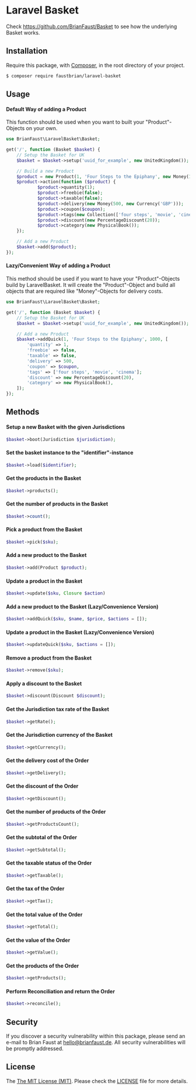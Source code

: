 # Laravel Basket


Check https://github.com/BrianFaust/Basket to see how the underlying Basket works.
## Installation

Require this package, with [Composer](https://getcomposer.org/), in the root directory of your project.

``` bash
$ composer require faustbrian/laravel-basket
```

## Usage

#### Default Way of adding a Product

This function should be used when you want to built your "Product"-Objects on your own.

``` php
use BrianFaust\LaravelBasket\Basket;

get('/', function (Basket $basket) {
    // Setup the Basket for UK
    $basket = $basket->setup('uuid_for_example', new UnitedKingdom());

    // Build a new Product
    $product = new Product(1, 'Four Steps to the Epiphany', new Money(1000, new Currency('GBP')), new UnitedKingdomValueAddedTax());
    $product->action(function ($product) {
            $product->quantity(1);
            $product->freebie(false);
            $product->taxable(false);
            $product->delivery(new Money(500, new Currency('GBP')));
            $product->coupon($coupon);
            $product->tags(new Collection(['four steps', 'movie', 'cinema']));
            $product->discount(new PercentageDiscount(20));
            $product->category(new PhysicalBook());
    });

    // Add a new Product
    $basket->add($product);
});
```

#### **Lazy/Convenient** Way of adding a Product

This method should be used if you want to have your "Product"-Objects build by
LaravelBasket. It will create the "Product"-Object and build all objects that
are required like "Money"-Objects for delivery costs.

``` php
use BrianFaust\LaravelBasket\Basket;

get('/', function (Basket $basket) {
    // Setup the Basket for UK
    $basket = $basket->setup('uuid_for_example', new UnitedKingdom());

    // Add a new Product
    $basket->addQuick(1, 'Four Steps to the Epiphany', 1000, [
        'quantity' => 1,
        'freebie' => false,
        'taxable' => false,
        'delivery' => 500,
        'coupon' => $coupon,
        'tags' => ['four steps', 'movie', 'cinema'];
        'discount' => new PercentageDiscount(20),
        'category' => new PhysicalBook(),
    ]);
});
```

## Methods

#### Setup a new Basket with the given Jurisdictions
``` php
$basket->boot(Jurisdiction $jurisdiction);
```

#### Set the basket instance to the "identifier"-instance
``` php
$basket->load($identifier);
```

#### Get the products in the Basket
``` php
$basket->products();
```

#### Get the number of products in the Basket
``` php
$basket->count();
```

#### Pick a product from the Basket
``` php
$basket->pick($sku);
```

#### Add a new product to the Basket
``` php
$basket->add(Product $product);
```

#### Update a product in the Basket
``` php
$basket->update($sku, Closure $action)
```

#### Add a new product to the Basket **(Lazy/Convenience Version)**
``` php
$basket->addQuick($sku, $name, $price, $actions = []);
```

#### Update a product in the Basket **(Lazy/Convenience Version)**
``` php
$basket->updateQuick($sku, $actions = []);
```

#### Remove a product from the Basket
``` php
$basket->remove($sku);
```

#### Apply a discount to the Basket
``` php
$basket->discount(Discount $discount);
```

#### Get the Jurisdiction tax rate of the Basket
``` php
$basket->getRate();
```

#### Get the Jurisdiction currency of the Basket
``` php
$basket->getCurrency();
```

#### Get the delivery cost of the Order
``` php
$basket->getDelivery();
```

#### Get the discount of the Order
``` php
$basket->getDiscount();
```

#### Get the number of products of the Order
``` php
$basket->getProductsCount();
```

#### Get the subtotal of the Order
``` php
$basket->getSubtotal();
```

#### Get the taxable status of the Order
``` php
$basket->getTaxable();
```

#### Get the tax of the Order
``` php
$basket->getTax();
```

#### Get the total value of the Order
``` php
$basket->getTotal();
```

#### Get the value of the Order
``` php
$basket->getValue();
```

#### Get the products of the Order
``` php
$basket->getProducts();
```

#### Perform Reconciliation and return the Order
``` php
$basket->reconcile();
```

## Security

If you discover a security vulnerability within this package, please send an e-mail to Brian Faust at hello@brianfaust.de. All security vulnerabilities will be promptly addressed.

## License

The [The MIT License (MIT)](LICENSE). Please check the [LICENSE](LICENSE) file for more details.
